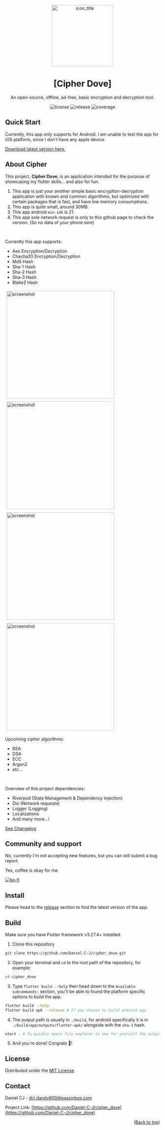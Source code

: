 <a id="readme-top"></a>

<!-- Icon -->
<p align="center">
    <img src="./media/icon_hd.png" alt="icon_title" width= 200></img>
</p>

<!-- Title & Description -->
<h1 align="center"> [Cipher Dove] </h1>
<p align="center">An open-source, offline, ad-free, basic encryption and decryption tool. </p>

<!-- Badges -->
<div align="center">
    <img src="https://img.shields.io/github/license/Daniel-C-J/cipher_dove" alt="license"></img>
    <img src="https://img.shields.io/github/v/release/Daniel-C-J/cipher_dove" alt="release"></img>
    <img src="https://github.com/Daniel-C-J/cipher_dove/blob/master/coverage_badge.svg?sanitize=true" alt="coverage"></img>
</div>


## Quick Start
Currently, this app only supports for Android. I am unable to test the app for iOS platform, since I don't have any apple device.

[Download latest version here.](https://github.com/Daniel-C-J/cipher_dove/releases)


## About Cipher 
This project, **Cipher Dove**, is an application intended for the purpose of showcasing my flutter skills... and also for fun.

1) This app is just your another simple basic encryption-decryption application with known and common algorithms, but optimized with certain packages that is fast, and have low memory consumptions. 
2) This app is quite small, around 30MB.
3) This app android `min-sdk` is 21. 
4) This app sole network request is only to this github page to check the version. (So no data of your phone sent)

<br>

Currently this app supports:
- Aes Encryption/Decryption
- Chacha20 Encryption/Decryption
- Md5 Hash
- Sha-1 Hash
- Sha-2 Hash
- Sha-3 Hash
- Blake2 Hash

<img src="./media/screenshot (1).png" alt="screenshot" width=350  style="padding: 5px;" ></img>
<img src="./media/screenshot (2).png" alt="screenshot" width=350  style="padding: 5px;"></img>
<img src="./media/screenshot (3).png" alt="screenshot" width=350  style="padding: 5px;"></img>
<img src="./media/screenshot (4).png" alt="screenshot" width=350  style="padding: 5px;"></img>
  
Upcoming cipher algorithms:
- RSA
- DSA
- ECC
- Argon2
- etc...

<br>

Overview of this project dependencies:
- Riverpod (State Management & Dependency Injection)
- Dio (Network requests)
- Logger (Logging)
- Localizations
- And many more...!

[See Changelog](./CHANGELOG.md)

## Community and support
No, currently I'm not accepting new features, but you can still submit a bug report.

Yes, coffee is okay for me.

[![ko-fi](https://ko-fi.com/img/githubbutton_sm.svg)](https://ko-fi.com/P5P4L666F)


## Install
Please head to the [release](https://github.com/Daniel-C-J/cipher_dove/releases) section to find the latest version of the app.


## Build
Make sure you have Flutter framework v3.27.4+ installed.

1. Clone this repository 
```sh
git clone https://github.com/Daniel-C-J/cipher_dove.git
```

2. Open your terminal and `cd` to the root path of the repository, for example:
```sh
cd cipher_dove
```

3. Type `flutter build --help` then head down to the `Available subcommands:` section, you'll be able to found the platform specific options to build the app. 
```sh
flutter build --help 
flutter build apk --release # If you choose to build android app.
```

4. The output path is usually in `./build`, for android specifically it is in `./build/app/outputs/flutter-apk/` alongside with the `sha-1` hash.
```sh
start . # To quickly opens file explorer to see for yourself the output.
```

5. And you're done! Congrats 🎉!
   

## License
Distributed under the [MIT License](./LICENSE).


## Contact
Daniel CJ - dcj.dandy800@passinbox.com

Project Link: [https://github.com/Daniel-C-J/cipher_dove](https://github.com/Daniel-C-J/cipher_dove)

<p align="right">(<a href="#readme-top">Back to top</a>)</p>


